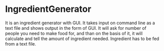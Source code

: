 IngredientGenerator
===================

It is an ingredient generator with GUI. It takes input on command line as a text file and shows output in the form of GUI. It will ask for number of people you need to make food for, and than on the basis of it, it will calculate and tell the amount of ingredient needed. Ingredient has to be fed from a text file.
